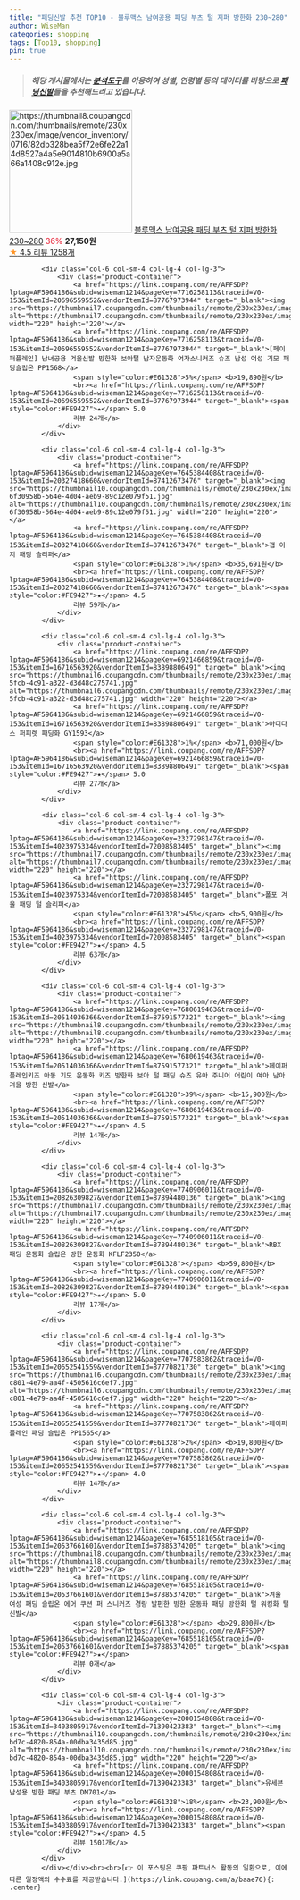 ```yaml
---
title: "패딩신발 추천 TOP10 - 블루맥스 남여공용 패딩 부츠 털 지퍼 방한화 230~280"
author: WiseMan
categories: shopping
tags: [Top10, shopping]
pin: true
---
```


> ##### 해당 게시물에서는 [**분석도구**](https://itemscout.io/)를 이용하여 **성별**, **연령별** 등의 데이터를 바탕으로 [**패딩신발**](https://link.coupang.com/a/baae76)들을 추천해드리고 있습니다.
<div class="container"><div class="row">
            <div class="col-6 col-sm-4 col-lg-4 col-lg-3">
                <div class="product-container">
                    <a href="https://link.coupang.com/re/AFFSDP?lptag=AF5964186&subid=wiseman1214&pageKey=6881320763&traceid=V0-153&itemId=16491474431&vendorItemId=83688151365" target="_blank"><img src="https://thumbnail8.coupangcdn.com/thumbnails/remote/230x230ex/image/vendor_inventory/0716/82db328bea5f72e6fe22a14d8527a4a5e9014810b6900a5a66a1408c912e.jpg" alt="https://thumbnail8.coupangcdn.com/thumbnails/remote/230x230ex/image/vendor_inventory/0716/82db328bea5f72e6fe22a14d8527a4a5e9014810b6900a5a66a1408c912e.jpg" width="220" height="220"></a>
                    <a href="https://link.coupang.com/re/AFFSDP?lptag=AF5964186&subid=wiseman1214&pageKey=6881320763&traceid=V0-153&itemId=16491474431&vendorItemId=83688151365" target="_blank">블루맥스 남여공용 패딩 부츠 털 지퍼 방한화 230~280</a>
                    <span style="color:#E61328">36%</span> <b>27,150원</b>
                    <br><a href="https://link.coupang.com/re/AFFSDP?lptag=AF5964186&subid=wiseman1214&pageKey=6881320763&traceid=V0-153&itemId=16491474431&vendorItemId=83688151365" target="_blank"><span style="color:#FE9427">★</span> 4.5
                    리뷰 1258개</a>
                </div>
            </div>
            
            <div class="col-6 col-sm-4 col-lg-4 col-lg-3">
                <div class="product-container">
                    <a href="https://link.coupang.com/re/AFFSDP?lptag=AF5964186&subid=wiseman1214&pageKey=7716258113&traceid=V0-153&itemId=20696559552&vendorItemId=87767973944" target="_blank"><img src="https://thumbnail7.coupangcdn.com/thumbnails/remote/230x230ex/image/vendor_inventory/c8e4/6f386ee320269e46003c85941a8089fbba9584f1422c2ad0efb116a17c95.jpg" alt="https://thumbnail7.coupangcdn.com/thumbnails/remote/230x230ex/image/vendor_inventory/c8e4/6f386ee320269e46003c85941a8089fbba9584f1422c2ad0efb116a17c95.jpg" width="220" height="220"></a>
                    <a href="https://link.coupang.com/re/AFFSDP?lptag=AF5964186&subid=wiseman1214&pageKey=7716258113&traceid=V0-153&itemId=20696559552&vendorItemId=87767973944" target="_blank">[페이퍼플레인] 남녀공용 겨울신발 방한화 보아털 남자운동화 여자스니커즈 슈즈 남성 여성 기모 패딩슬립온 PP1568</a>
                    <span style="color:#E61328">5%</span> <b>19,890원</b>
                    <br><a href="https://link.coupang.com/re/AFFSDP?lptag=AF5964186&subid=wiseman1214&pageKey=7716258113&traceid=V0-153&itemId=20696559552&vendorItemId=87767973944" target="_blank"><span style="color:#FE9427">★</span> 5.0
                    리뷰 24개</a>
                </div>
            </div>
            
            <div class="col-6 col-sm-4 col-lg-4 col-lg-3">
                <div class="product-container">
                    <a href="https://link.coupang.com/re/AFFSDP?lptag=AF5964186&subid=wiseman1214&pageKey=7645384408&traceid=V0-153&itemId=20327418660&vendorItemId=87412673476" target="_blank"><img src="https://thumbnail10.coupangcdn.com/thumbnails/remote/230x230ex/image/retail/images/1831895405984428-6f30958b-564e-4d04-aeb9-89c12e079f51.jpg" alt="https://thumbnail10.coupangcdn.com/thumbnails/remote/230x230ex/image/retail/images/1831895405984428-6f30958b-564e-4d04-aeb9-89c12e079f51.jpg" width="220" height="220"></a>
                    <a href="https://link.coupang.com/re/AFFSDP?lptag=AF5964186&subid=wiseman1214&pageKey=7645384408&traceid=V0-153&itemId=20327418660&vendorItemId=87412673476" target="_blank">갭 이지 패딩 슬리퍼</a>
                    <span style="color:#E61328">1%</span> <b>35,691원</b>
                    <br><a href="https://link.coupang.com/re/AFFSDP?lptag=AF5964186&subid=wiseman1214&pageKey=7645384408&traceid=V0-153&itemId=20327418660&vendorItemId=87412673476" target="_blank"><span style="color:#FE9427">★</span> 4.5
                    리뷰 59개</a>
                </div>
            </div>
            
            <div class="col-6 col-sm-4 col-lg-4 col-lg-3">
                <div class="product-container">
                    <a href="https://link.coupang.com/re/AFFSDP?lptag=AF5964186&subid=wiseman1214&pageKey=6921466859&traceid=V0-153&itemId=16716563920&vendorItemId=83898806491" target="_blank"><img src="https://thumbnail6.coupangcdn.com/thumbnails/remote/230x230ex/image/retail/images/2022/11/15/9/1/f9eb459b-5fcb-4c91-a322-d3d48c275741.jpg" alt="https://thumbnail6.coupangcdn.com/thumbnails/remote/230x230ex/image/retail/images/2022/11/15/9/1/f9eb459b-5fcb-4c91-a322-d3d48c275741.jpg" width="220" height="220"></a>
                    <a href="https://link.coupang.com/re/AFFSDP?lptag=AF5964186&subid=wiseman1214&pageKey=6921466859&traceid=V0-153&itemId=16716563920&vendorItemId=83898806491" target="_blank">아디다스 퍼피렛 패딩화 GY1593</a>
                    <span style="color:#E61328">1%</span> <b>71,000원</b>
                    <br><a href="https://link.coupang.com/re/AFFSDP?lptag=AF5964186&subid=wiseman1214&pageKey=6921466859&traceid=V0-153&itemId=16716563920&vendorItemId=83898806491" target="_blank"><span style="color:#FE9427">★</span> 5.0
                    리뷰 27개</a>
                </div>
            </div>
            
            <div class="col-6 col-sm-4 col-lg-4 col-lg-3">
                <div class="product-container">
                    <a href="https://link.coupang.com/re/AFFSDP?lptag=AF5964186&subid=wiseman1214&pageKey=2327298147&traceid=V0-153&itemId=4023975334&vendorItemId=72008583405" target="_blank"><img src="https://thumbnail7.coupangcdn.com/thumbnails/remote/230x230ex/image/vendor_inventory/da27/d4f03d2287476bf6dde1d0b5c5540800c7f6ad80547ef6ed7084db12d612.jpg" alt="https://thumbnail7.coupangcdn.com/thumbnails/remote/230x230ex/image/vendor_inventory/da27/d4f03d2287476bf6dde1d0b5c5540800c7f6ad80547ef6ed7084db12d612.jpg" width="220" height="220"></a>
                    <a href="https://link.coupang.com/re/AFFSDP?lptag=AF5964186&subid=wiseman1214&pageKey=2327298147&traceid=V0-153&itemId=4023975334&vendorItemId=72008583405" target="_blank">폴포 겨울 패딩 털 슬리퍼</a>
                    <span style="color:#E61328">45%</span> <b>5,900원</b>
                    <br><a href="https://link.coupang.com/re/AFFSDP?lptag=AF5964186&subid=wiseman1214&pageKey=2327298147&traceid=V0-153&itemId=4023975334&vendorItemId=72008583405" target="_blank"><span style="color:#FE9427">★</span> 4.5
                    리뷰 63개</a>
                </div>
            </div>
            
            <div class="col-6 col-sm-4 col-lg-4 col-lg-3">
                <div class="product-container">
                    <a href="https://link.coupang.com/re/AFFSDP?lptag=AF5964186&subid=wiseman1214&pageKey=7680619463&traceid=V0-153&itemId=20514036366&vendorItemId=87591577321" target="_blank"><img src="https://thumbnail8.coupangcdn.com/thumbnails/remote/230x230ex/image/vendor_inventory/f3a9/d60fd6847d0c0093b4b318783d560f5dab8c2185e4ca2a6b0260b28e2020.jpg" alt="https://thumbnail8.coupangcdn.com/thumbnails/remote/230x230ex/image/vendor_inventory/f3a9/d60fd6847d0c0093b4b318783d560f5dab8c2185e4ca2a6b0260b28e2020.jpg" width="220" height="220"></a>
                    <a href="https://link.coupang.com/re/AFFSDP?lptag=AF5964186&subid=wiseman1214&pageKey=7680619463&traceid=V0-153&itemId=20514036366&vendorItemId=87591577321" target="_blank">페이퍼플레인키즈 아동 기모 운동화 키즈 방한화 보아 털 패딩 슈즈 유아 주니어 어린이 여아 남아 겨울 방한 신발</a>
                    <span style="color:#E61328">39%</span> <b>15,900원</b>
                    <br><a href="https://link.coupang.com/re/AFFSDP?lptag=AF5964186&subid=wiseman1214&pageKey=7680619463&traceid=V0-153&itemId=20514036366&vendorItemId=87591577321" target="_blank"><span style="color:#FE9427">★</span> 4.5
                    리뷰 14개</a>
                </div>
            </div>
            
            <div class="col-6 col-sm-4 col-lg-4 col-lg-3">
                <div class="product-container">
                    <a href="https://link.coupang.com/re/AFFSDP?lptag=AF5964186&subid=wiseman1214&pageKey=7740906011&traceid=V0-153&itemId=20826309827&vendorItemId=87894480136" target="_blank"><img src="https://thumbnail7.coupangcdn.com/thumbnails/remote/230x230ex/image/vendor_inventory/2866/b6a32fa773f6c036f4490f3724e9d9e85cefd29b030f330130babbb4fe26.jpg" alt="https://thumbnail7.coupangcdn.com/thumbnails/remote/230x230ex/image/vendor_inventory/2866/b6a32fa773f6c036f4490f3724e9d9e85cefd29b030f330130babbb4fe26.jpg" width="220" height="220"></a>
                    <a href="https://link.coupang.com/re/AFFSDP?lptag=AF5964186&subid=wiseman1214&pageKey=7740906011&traceid=V0-153&itemId=20826309827&vendorItemId=87894480136" target="_blank">RBX 패딩 운동화 슬립온 방한 운동화 KFLF2350</a>
                    <span style="color:#E61328"></span> <b>59,800원</b>
                    <br><a href="https://link.coupang.com/re/AFFSDP?lptag=AF5964186&subid=wiseman1214&pageKey=7740906011&traceid=V0-153&itemId=20826309827&vendorItemId=87894480136" target="_blank"><span style="color:#FE9427">★</span> 5.0
                    리뷰 17개</a>
                </div>
            </div>
            
            <div class="col-6 col-sm-4 col-lg-4 col-lg-3">
                <div class="product-container">
                    <a href="https://link.coupang.com/re/AFFSDP?lptag=AF5964186&subid=wiseman1214&pageKey=7707583862&traceid=V0-153&itemId=20652541559&vendorItemId=87770821730" target="_blank"><img src="https://thumbnail6.coupangcdn.com/thumbnails/remote/230x230ex/image/retail/images/2023/11/14/16/1/e65cff45-c801-4e79-aa4f-4505616c6ef7.jpg" alt="https://thumbnail6.coupangcdn.com/thumbnails/remote/230x230ex/image/retail/images/2023/11/14/16/1/e65cff45-c801-4e79-aa4f-4505616c6ef7.jpg" width="220" height="220"></a>
                    <a href="https://link.coupang.com/re/AFFSDP?lptag=AF5964186&subid=wiseman1214&pageKey=7707583862&traceid=V0-153&itemId=20652541559&vendorItemId=87770821730" target="_blank">페이퍼플레인 패딩 슬립온 PP1565</a>
                    <span style="color:#E61328">2%</span> <b>19,800원</b>
                    <br><a href="https://link.coupang.com/re/AFFSDP?lptag=AF5964186&subid=wiseman1214&pageKey=7707583862&traceid=V0-153&itemId=20652541559&vendorItemId=87770821730" target="_blank"><span style="color:#FE9427">★</span> 4.0
                    리뷰 14개</a>
                </div>
            </div>
            
            <div class="col-6 col-sm-4 col-lg-4 col-lg-3">
                <div class="product-container">
                    <a href="https://link.coupang.com/re/AFFSDP?lptag=AF5964186&subid=wiseman1214&pageKey=7685518105&traceid=V0-153&itemId=20537661601&vendorItemId=87885374205" target="_blank"><img src="https://thumbnail8.coupangcdn.com/thumbnails/remote/230x230ex/image/vendor_inventory/3f98/872caace42a90a874c7fed105b27803d3be8464415cea8b8bdfd1a7d23d0.jpg" alt="https://thumbnail8.coupangcdn.com/thumbnails/remote/230x230ex/image/vendor_inventory/3f98/872caace42a90a874c7fed105b27803d3be8464415cea8b8bdfd1a7d23d0.jpg" width="220" height="220"></a>
                    <a href="https://link.coupang.com/re/AFFSDP?lptag=AF5964186&subid=wiseman1214&pageKey=7685518105&traceid=V0-153&itemId=20537661601&vendorItemId=87885374205" target="_blank">겨울 여성 패딩 슬립온 에어 쿠션 퍼 스니커즈 경량 발편한 방한 운동화 패딩 방한화 털 워킹화 털신발</a>
                    <span style="color:#E61328"></span> <b>29,800원</b>
                    <br><a href="https://link.coupang.com/re/AFFSDP?lptag=AF5964186&subid=wiseman1214&pageKey=7685518105&traceid=V0-153&itemId=20537661601&vendorItemId=87885374205" target="_blank"><span style="color:#FE9427">★</span> 
                    리뷰 0개</a>
                </div>
            </div>
            
            <div class="col-6 col-sm-4 col-lg-4 col-lg-3">
                <div class="product-container">
                    <a href="https://link.coupang.com/re/AFFSDP?lptag=AF5964186&subid=wiseman1214&pageKey=2000154808&traceid=V0-153&itemId=3403805917&vendorItemId=71390423383" target="_blank"><img src="https://thumbnail10.coupangcdn.com/thumbnails/remote/230x230ex/image/retail/images/2020/08/19/19/1/20b1d5df-bd7c-4820-854a-00dba3435d85.jpg" alt="https://thumbnail10.coupangcdn.com/thumbnails/remote/230x230ex/image/retail/images/2020/08/19/19/1/20b1d5df-bd7c-4820-854a-00dba3435d85.jpg" width="220" height="220"></a>
                    <a href="https://link.coupang.com/re/AFFSDP?lptag=AF5964186&subid=wiseman1214&pageKey=2000154808&traceid=V0-153&itemId=3403805917&vendorItemId=71390423383" target="_blank">유세븐 남성용 방한 패딩 부츠 DM701</a>
                    <span style="color:#E61328">18%</span> <b>23,900원</b>
                    <br><a href="https://link.coupang.com/re/AFFSDP?lptag=AF5964186&subid=wiseman1214&pageKey=2000154808&traceid=V0-153&itemId=3403805917&vendorItemId=71390423383" target="_blank"><span style="color:#FE9427">★</span> 4.5
                    리뷰 1501개</a>
                </div>
            </div>
            </div></div><br><br>[👉 이 포스팅은 쿠팡 파트너스 활동의 일환으로, 이에 따른 일정액의 수수료를 제공받습니다.](https://link.coupang.com/a/baae76){: .center}